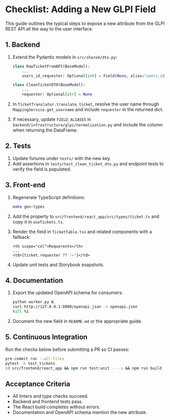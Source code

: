 # Checklist: Adding a New GLPI Field

This guide outlines the typical steps to expose a new attribute from the GLPI REST API all the way to the user interface.

## 1. Backend

1. Extend the Pydantic models in `src/shared/dto.py`:

   ```python
   class RawTicketFromAPI(BaseModel):
       ...
       users_id_requester: Optional[int] = Field(None, alias="users_id_requester")

   class CleanTicketDTO(BaseModel):
       ...
       requester: Optional[str] = None
   ```

2. In `TicketTranslator.translate_ticket`, resolve the user name through `MappingService.get_username` and include `requester` in the returned dict.
3. If necessary, update `FIELD_ALIASES` in `backend/infrastructure/glpi/normalization.py` and include the column when returning the DataFrame.

## 2. Tests

1. Update fixtures under `tests/` with the new key.
2. Add assertions in `tests/test_clean_ticket_dto.py` and endpoint tests to verify the field is populated.

## 3. Front-end

1. Regenerate TypeScript definitions:

   ```bash
   make gen-types
   ```

2. Add the property to `src/frontend/react_app/src/types/ticket.ts` and copy it in `useTickets.ts`.
3. Render the field in `TicketTable.tsx` and related components with a fallback:

   ```tsx
   <th scope="col">Requerente</th>
   ...
   <td>{ticket.requester ?? '—'}</td>
   ```

4. Update unit tests and Storybook snapshots.

## 4. Documentation

1. Export the updated OpenAPI schema for consumers:

   ```bash
   python worker.py &
   curl http://127.0.0.1:8000/openapi.json -o openapi.json
   kill %1
   ```

2. Document the new field in `README.md` or the appropriate guide.

## 5. Continuous Integration

Run the checks below before submitting a PR so CI passes:

```bash
pre-commit run --all-files
pytest -k test_tickets
cd src/frontend/react_app && npm run test:unit -- -u && npm run build
```

## Acceptance Criteria

- All linters and type checks succeed.
- Backend and frontend tests pass.
- The React build completes without errors.
- Documentation and OpenAPI schema mention the new attribute.
